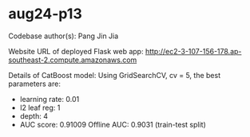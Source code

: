 # aug24-p13

Codebase author(s): Pang Jin Jia

Website URL of deployed Flask web app: http://ec2-3-107-156-178.ap-southeast-2.compute.amazonaws.com

Details of CatBoost model: 
Using GridSearchCV, cv = 5, the best parameters are:
- learning rate: 0.01
- l2 leaf reg: 1
- depth: 4
- AUC score: 0.91009
Offline AUC: 0.9031 (train-test split)